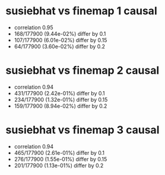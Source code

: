 # susiebhat vs finemap  1 causal

- correlation 0.95
- 168/177900 (9.44e-02%) differ by 0.1
- 107/177900 (6.01e-02%) differ by 0.15
- 64/177900 (3.60e-02%) differ by 0.2


# susiebhat vs finemap  2 causal

- correlation 0.94
- 431/177900 (2.42e-01%) differ by 0.1
- 234/177900 (1.32e-01%) differ by 0.15
- 159/177900 (8.94e-02%) differ by 0.2


# susiebhat vs finemap  3 causal

- correlation 0.94
- 465/177900 (2.61e-01%) differ by 0.1
- 276/177900 (1.55e-01%) differ by 0.15
- 201/177900 (1.13e-01%) differ by 0.2


